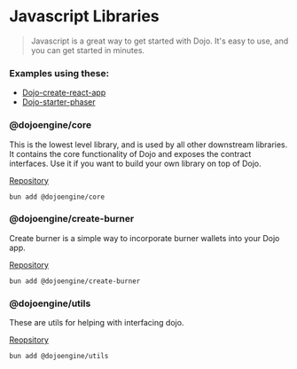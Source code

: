 # Javascript Libraries

> Javascript is a great way to get started with Dojo. It's easy to use, and you can get started in minutes.

### Examples using these:

- [Dojo-create-react-app](https://github.com/dojoengine/dojo-starter-react-app)
- [Dojo-starter-phaser](https://github.com/dojoengine/dojo-starter-phaser)

### @dojoengine/core

This is the lowest level library, and is used by all other downstream libraries. It contains the core functionality of Dojo and exposes the contract interfaces. Use it if you want to build your own library on top of Dojo.

[Repository](https://github.com/dojoengine/packages/tree/main/packages/core)

```console
bun add @dojoengine/core
```

### @dojoengine/create-burner

Create burner is a simple way to incorporate burner wallets into your Dojo app.

[Repository](https://github.com/dojoengine/packages/tree/main/packages/create-burner)

```console
bun add @dojoengine/create-burner
```

### @dojoengine/utils

These are utils for helping with interfacing dojo.

[Reopsitory](https://github.com/dojoengine/packages/tree/main/packages/utils)

```console
bun add @dojoengine/utils
```
